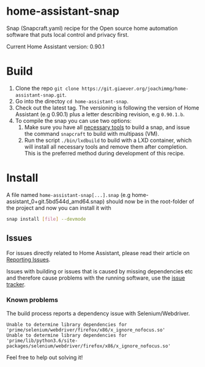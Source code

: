 # home-assistant-snap

Snap (Snapcraft.yaml) recipe for the Open source home automation software that puts local control and privacy first.

Current Home Assistant version: 0.90.1

# Build
1. Clone the repo ```git clone https://git.giaever.org/joachimmg/home-assistant-snap.git```.
2. Go into the directoy ```cd home-assistant-snap```.
3. Check out the latest tag. The versioning is following the version of Home Assistant (e.g 0.90.1) plus a letter describing revision, e.g ```0.90.1.b```.
4. To compile the snap you can use two options:
	1. Make sure you have all [necessary tools](https://docs.snapcraft.io/installing-snapd/6735) to build a snap, and issue the command ```snapcraft``` to build with multipass (VM).
	2. Run the script ```./bin/lxdbuild``` to build with a LXD container, which will install all necessary tools and remove them after completion. This is the preferred method during development of this recipe.

# Install
A file named ```home-assistant-snap[...].snap``` (e.g home-assistant_0+git.5bd544d_amd64.snap) should now be in the root-folder of the project and now you can install it with

```bash
snap install [file] --devmode
```

## Issues

For issues directly related to Home Assistant, please read their article on [Reporting Issues](https://www.home-assistant.io/help/reporting_issues/). 

Issues with building or issues that is caused by missing dependencies etc and therefore cause problems with the running software, use the [issue tracker](https://git.giaever.org/joachimmg/home-assistant-snap/issues).

### Known problems

The build process reports a dependency issue with Selenium/Webdriver.

```wiki
Unable to determine library dependencies for 'prime/selenium/webdriver/firefox/x86/x_ignore_nofocus.so'
Unable to determine library dependencies for 'prime/lib/python3.6/site-packages/selenium/webdriver/firefox/x86/x_ignore_nofocus.so'
```

Feel free  to help out solving it!
